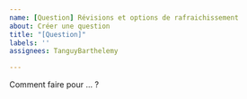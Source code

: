 ```yaml
---
name: [Question] Révisions et options de rafraichissement
about: Créer une question
title: "[Question]"
labels: ''
assignees: TanguyBarthelemy

---
```


Comment faire pour ... ?
